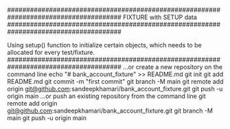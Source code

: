 ######################################################################################
FIXTURE with SETUP data
######################################################################################

Using setup() function to initialize certain objects, which needs to be allocated for
every test/fixture.
######################################################################################
…or create a new repository on the command line
echo "# bank_account_fixture" >> README.md
git init
git add README.md
git commit -m "first commit"
git branch -M main
git remote add origin git@github.com:sandeepkhamari/bank_account_fixture.git
git push -u origin main
…or push an existing repository from the command line
git remote add origin git@github.com:sandeepkhamari/bank_account_fixture.git
git branch -M main
git push -u origin main
